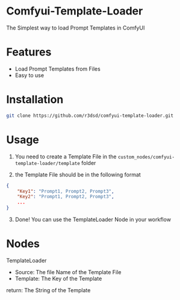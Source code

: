 # Comfyui-Template-Loader
The Simplest way to load Prompt Templates in ComfyUI

# Features
- Load Prompt Templates from Files
- Easy to use

# Installation
```bash
git clone https://github.com/r3dsd/comfyui-template-loader.git
```
# Usage
1. You need to create a Template File in the `custom_nodes/comfyui-template-loader/template` folder

2. the Template File should be in the following format
```json
{
    "Key1": "Prompt1, Prompt2, Prompt3",
    "Key2": "Prompt1, Prompt2, Prompt3",
    ...
}
```

3. Done! You can use the TemplateLoader Node in your workflow

# Nodes
TemplateLoader
- Source: The file Name of the Template File
- Template: The Key of the Template

return: The String of the Template
